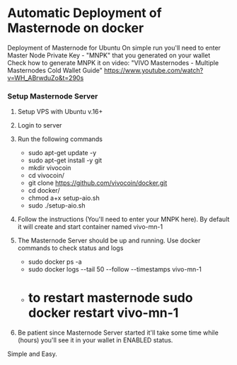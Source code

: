 # Automatic Deployment of Masternode on docker

Deployment of Masternode for Ubuntu
On simple run you'll need to enter Master Node Private Key - "MNPK" that you generated on your wallet
Check how to generate MNPK it on video: "VIVO Masternodes - Multiple Masternodes Cold Wallet Guide"
https://www.youtube.com/watch?v=WH_ABrwduZo&t=290s

### Setup Masternode Server 
1. Setup VPS with Ubuntu v.16+ 
2. Login to server
3. Run the following commands
    -  sudo apt-get update -y
    -  sudo apt-get install -y git
    -  mkdir vivocoin
    -  cd vivocoin/
    -  git clone https://github.com/vivocoin/docker.git
    -  cd docker/
    -  chmod a+x setup-aio.sh
    -  sudo ./setup-aio.sh

4. Follow the instructions (You'll need to enter your MNPK here). By default it will create and start container named vivo-mn-1

5. The Masternode Server should be up and running. Use docker commands to check status and logs
    -  sudo docker ps -a
    -  sudo docker logs --tail 50 --follow --timestamps vivo-mn-1
    - # to restart masternode sudo docker restart vivo-mn-1

6. Be patient since Masternode Server started it'll take some time while (hours) you'll see it in your wallet in ENABLED status.


Simple and Easy.
